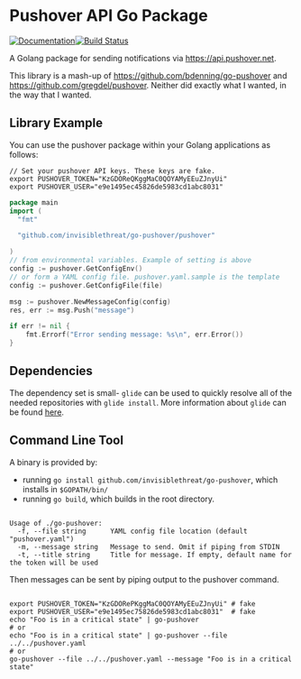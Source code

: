 # Pushover API Go Package

[![Documentation](https://godoc.org/github.com/invisiblethreat/go-pushover/pushover?status.svg)](https://godoc.org/github.com/invisiblethreat/go-pushover)[![Build Status](https://travis-ci.org/invisiblethreat/go-pushover.svg?branch=master)](https://travis-ci.org/invisiblethreat/go-pushover)

A Golang package for sending notifications via https://api.pushover.net.

This library is a mash-up of https://github.com/bdenning/go-pushover and
https://github.com/gregdel/pushover. Neither did exactly what I wanted, in the
way that I wanted.

## Library Example

You can use the pushover package within your Golang applications as follows:

```shell
// Set your pushover API keys. These keys are fake.
export PUSHOVER_TOKEN="KzGDOReQKggMaC0QOYAMyEEuZJnyUi"
export PUSHOVER_USER="e9e1495ec45826de5983cd1abc8031"
```

```go
package main
import (
  "fmt"

  "github.com/invisiblethreat/go-pushover/pushover"

)
// from environmental variables. Example of setting is above
config := pushover.GetConfigEnv()
// or form a YAML config file. pushover.yaml.sample is the template
config := pushover.GetConfigFile(file)

msg := pushover.NewMessageConfig(config)
res, err := msg.Push("message")

if err != nil {
    fmt.Errorf("Error sending message: %s\n", err.Error())
}
```

## Dependencies

The dependency set is small- `glide` can be used to quickly resolve
all of the needed repositories with `glide install`. More information about
`glide` can be found [here](https://github.com/Masterminds/glide).

## Command Line Tool

A binary is provided by:

* running `go install github.com/invisiblethreat/go-pushover`, which installs in `$GOPATH/bin/`
* running `go build`, which builds in the root directory.

```shell

Usage of ./go-pushover:
  -f, --file string      YAML config file location (default "pushover.yaml")
  -m, --message string   Message to send. Omit if piping from STDIN
  -t, --title string     Title for message. If empty, default name for the token will be used

  ```

Then messages can be sent by piping output to the pushover command.

```shell

export PUSHOVER_TOKEN="KzGDORePKggMaC0QOYAMyEEuZJnyUi" # fake
export PUSHOVER_USER="e9e1495ec75826de5983cd1abc8031"  # fake
echo "Foo is in a critical state" | go-pushover
# or
echo "Foo is in a critical state" | go-pushover --file ../../pushover.yaml
# or
go-pushover --file ../../pushover.yaml --message "Foo is in a critical state"


```
